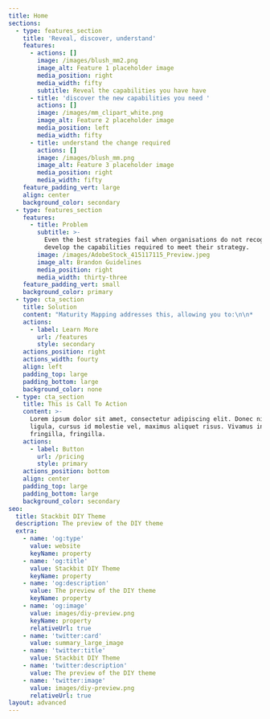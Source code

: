 ```yaml
---
title: Home
sections:
  - type: features_section
    title: 'Reveal, discover, understand'
    features:
      - actions: []
        image: /images/blush_mm2.png
        image_alt: Feature 1 placeholder image
        media_position: right
        media_width: fifty
        subtitle: Reveal the capabilities you have have
      - title: 'discover the new capabilities you need '
        actions: []
        image: /images/mm_clipart_white.png
        image_alt: Feature 2 placeholder image
        media_position: left
        media_width: fifty
      - title: understand the change required
        actions: []
        image: /images/blush_mm.png
        image_alt: Feature 3 placeholder image
        media_position: right
        media_width: fifty
    feature_padding_vert: large
    align: center
    background_color: secondary
  - type: features_section
    features:
      - title: Problem
        subtitle: >-
          Even the best strategies fail when organisations do not recognise and
          develop the capabilities required to meet their strategy. 
        image: /images/AdobeStock_415117115_Preview.jpeg
        image_alt: Brandon Guidelines
        media_position: right
        media_width: thirty-three
    feature_padding_vert: small
    background_color: primary
  - type: cta_section
    title: Solution
    content: "Maturity Mapping addresses this, allowing you to:\n\n*   Reveal the capabilities you have already have\n\n*   Discover the new capabilities you need to meet your strategy\n\n*   Understand the change required to improve your capabilities through practices, the concrete things you do\n\nMaturity Mapping visualises these capabilities on a set of linked maps.\_\_\nThis provides you with a custom maturity model contextualised to your organisation.\_\_\n\nIt means that rather than directly grading yourself against what another company or book says is good, you can develop your own maturity model, that takes inspiration from other sources, but is contextualised to what matters to you.\n\n### Value\n\nEnsuring better chance of success at strategy by focusing on what matters\n\n### How\n\nSome high level description of how (ie facilitated discussion to reveal, discover, and understand)\n"
    actions:
      - label: Learn More
        url: /features
        style: secondary
    actions_position: right
    actions_width: fourty
    align: left
    padding_top: large
    padding_bottom: large
    background_color: none
  - type: cta_section
    title: This is Call To Action
    content: >-
      Lorem ipsum dolor sit amet, consectetur adipiscing elit. Donec nisl
      ligula, cursus id molestie vel, maximus aliquet risus. Vivamus in nibh
      fringilla, fringilla.
    actions:
      - label: Button
        url: /pricing
        style: primary
    actions_position: bottom
    align: center
    padding_top: large
    padding_bottom: large
    background_color: secondary
seo:
  title: Stackbit DIY Theme
  description: The preview of the DIY theme
  extra:
    - name: 'og:type'
      value: website
      keyName: property
    - name: 'og:title'
      value: Stackbit DIY Theme
      keyName: property
    - name: 'og:description'
      value: The preview of the DIY theme
      keyName: property
    - name: 'og:image'
      value: images/diy-preview.png
      keyName: property
      relativeUrl: true
    - name: 'twitter:card'
      value: summary_large_image
    - name: 'twitter:title'
      value: Stackbit DIY Theme
    - name: 'twitter:description'
      value: The preview of the DIY theme
    - name: 'twitter:image'
      value: images/diy-preview.png
      relativeUrl: true
layout: advanced
---
```

